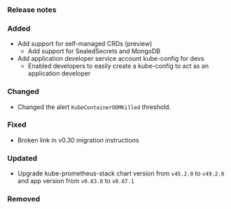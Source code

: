 ### Release notes

### Added

- Add support for self-managed CRDs (preview)
  - Add support for SealedSecrets and MongoDB
- Add application developer service account kube-config for devs
  - Enabled developers to easily create a kube-config to act as an application developer

### Changed

- Changed the alert `KubeContainerOOMKilled` threshold.

### Fixed

- Broken link in v0.30 migration instructions

### Updated

- Upgrade kube-prometheus-stack chart version from `v45.2.0` to `v49.2.0` and app version from `v0.63.0` to `v0.67.1`

### Removed
